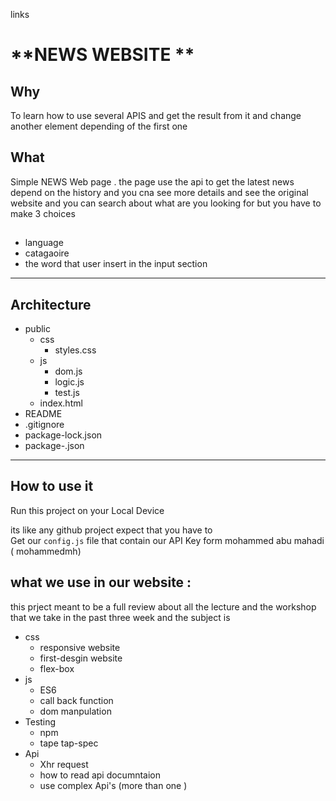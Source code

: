 links 

# **NEWS WEBSITE **

## **Why**

To learn how to use several APIS and get the result from it and change another element depending of the first one 

## **What**
Simple NEWS Web page . the page use the api to get the latest news depend on the history
and you cna see more details and see the original website 
and you can search about what are you looking for 
but you have to make 3 choices 

##
 * language 
*   catagaoire
* the word that user insert in the input section  

___

## **Architecture**

* public
  * css
    * styles.css
  * js
    * dom.js
    * logic.js
    * test.js 
  * index.html
* README
* .gitignore 
* package-lock.json
* package-.json

---------
## **How to use it**

Run this project on your Local Device

its like any github project expect that you have to  
Get our ```config.js``` file that contain our API Key form mohammed abu mahadi ( mohammedmh)


## **what we use in our website :**
this prject meant to be a full review about all the lecture and the workshop that we take in the past three week and the subject is 

* css 
    * responsive website 
    * first-desgin website
    * flex-box
* js 
    * ES6
    * call back function 
    * dom manpulation 
* Testing
    * npm
    * tape tap-spec
* Api
    * Xhr request 
    * how to read api documntaion 
    * use complex Api's (more than one )
 

